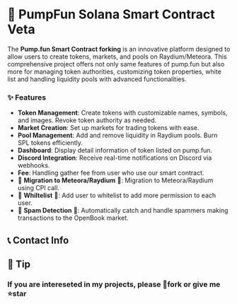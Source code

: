 # 💊 PumpFun Solana Smart Contract Veta

The **Pump.fun Smart Contract forking** is an innovative platform  designed to allow users to create tokens, markets, and pools on Raydium/Meteora. This comprehensive project offers not only same features of pump.fun but also more for managing token authorities, customizing token properties, white list and handling liquidity pools with advanced functionalities.

### ✨ Features

- **Token Management**: Create tokens with customizable names, symbols, and images. Revoke token authority as needed.
- **Market Creation**: Set up markets for trading tokens with ease.
- **Pool Management**: Add and remove liquidity in Raydium pools. Burn SPL tokens efficiently.
- **Dashboard**: Display detail information of token listed on pump.fun.
- **Discord Integration**: Receive real-time notifications on Discord via webhooks.
- **Fee**: Handling gather fee from user who use our smart contract.
- 🚀 **Migration to Meteora/Raydium** 🚀: Migration to Meteora/Raydium using CPI call.
- 🚀 **Whiltelist** 🚀: Add user to whitelist to add more permission to each user.
- 🚀 **Spam Detection** 🚀: Automatically catch and handle spammers making transactions to the OpenBook market.

## 📞 Contact Info

## 🍵 Tip

### If you are intereseted in my projects, please 🔗fork or give me ⭐star
